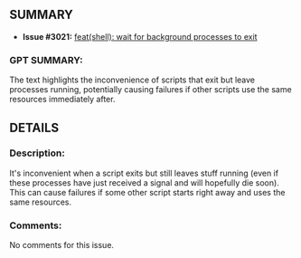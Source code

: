 ## SUMMARY
- **Issue #3021:** [feat(shell): wait for background processes to exit](https://github.com/fedimint/fedimint/pull/3021)

### GPT SUMMARY:
The text highlights the inconvenience of scripts that exit but leave processes running, potentially causing failures if other scripts use the same resources immediately after.

## DETAILS
### Description:
It's inconvenient when a script exits but still leaves stuff running (even if these processes have just received a signal and will hopefully die soon). This can cause failures if some other script starts right away and uses the same resources.

### Comments:
No comments for this issue.

